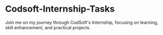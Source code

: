 # Codsoft-Internship-Tasks
Join me on my journey through CodSoft's Internship, focusing on learning, skill enhancement, and practical projects.

